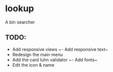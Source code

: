 # lookup

A bin searcher


## TODO:
 - Add responsive views
 ~- Add responsive text~
 - Redesign the main menu
 - Add the card luhn validator
 ~- Add fonts~
 - Edit the icon & name
 
